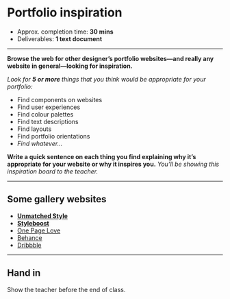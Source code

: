 # Portfolio inspiration

- Approx. completion time: **30 mins**
- Deliverables: **1 text document**

---

**Browse the web for other designer’s portfolio websites—and really any website in general—looking for inspiration.**

*Look for **5 or more** things that you think would be appropriate for your portfolio:*

- Find components on websites
- Find user experiences
- Find colour palettes
- Find text descriptions
- Find layouts
- Find portfolio orientations
- *Find whatever…*

**Write a quick sentence on each thing you find explaining why it’s appropriate for your website or why it inspires you.** *You’ll be showing this inspiration board to the teacher.*

---

## Some gallery websites

- [**Unmatched Style**](http://unmatchedstyle.com/)
- [**Styleboost**](http://styleboost.com/)
- [One Page Love](https://onepagelove.com/)
- [Behance](https://www.behance.net/)
- [Dribbble](https://dribbble.com/)

---

## Hand in

Show the teacher before the end of class.
